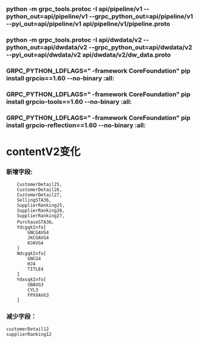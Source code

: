 
###  python -m grpc_tools.protoc -I api/pipeline/v1 --python_out=api/pipeline/v1 --grpc_python_out=api/pipeline/v1 --pyi_out=api/pipeline/v1 api/pipeline/v1/pipeline.proto
### python -m grpc_tools.protoc -I api/dwdata/v2 --python_out=api/dwdata/v2 --grpc_python_out=api/dwdata/v2 --pyi_out=api/dwdata/v2 api/dwdata/v2/dw_data.proto

### GRPC_PYTHON_LDFLAGS=" -framework CoreFoundation" pip install grpcio==1.60 --no-binary :all:
### GRPC_PYTHON_LDFLAGS=" -framework CoreFoundation" pip install grpcio-tools==1.60 --no-binary :all:
### GRPC_PYTHON_LDFLAGS=" -framework CoreFoundation" pip install grpcio-reflection==1.60 --no-binary :all:



# contentV2变化
### 新增字段:
        CustomerDetail25,
        CustomerDetail26,
        CustomerDetail27,
        SellingSTA36,
        SupplierRanking25,
        SupplierRanking26,
        SupplierRanking27,
        PurchaseSTA36。
        YdcgqkInfo[
            GNCGAVG4
            JKCGAVG4
            HJAVG4
        ]
        NdcgqkInfo[
            GNCG4
            HJ4
            TITLE4
        ]
        YdxsqkInfo[
            SBAVG3
            CYL3
            FPXXAVG3
        ]

### 减少字段：
    customerDetail12
    supplierRanking12
    


